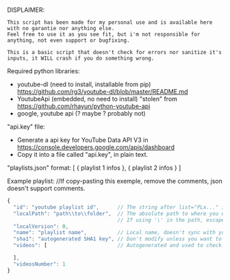 DISPLAIMER:
```
This script has been made for my personal use and is available here with no garantie nor anything else. 
Feel free to use it as you see fit, but i'm not responsible for anything, not even support or bugfixing.

This is a basic script that doesn't check for errors nor sanitize it's inputs, it WILL crash if you do something wrong.
```

Required python libraries:
- youtube-dl (need to install, installable from pip)
    https://github.com/rg3/youtube-dl/blob/master/README.md
- YoutubeApi (embedded, no need to install)
	"stolen" from https://github.com/rhayun/python-youtube-api
- google, youtube api (? maybe ? probably not)


"api.key" file:
- Generate a api key for YouTube Data API V3 in https://console.developers.google.com/apis/dashboard 
- Copy it into a file called "api.key", in plain text.

"playlists.json" format:
[
    {
        playlist 1 infos
    },
    {
        playlist 2 infos
    }
]

Example playlist:
//If copy-pasting this exemple, remove the comments, json doesn't support comments.
```js
{
  "id": "youtube playlist id",      // The string after list="PLx..." in a youtube url
  "localPath": "path\\to\\folder",  // The absolute path to where you want the videofiles.
									// If using '\' in the path, escape them or crash ('\\')
  "localVersion": 0,                
  "name": "playlist name",          // Local name, doesn't sync with youtube's playlist name.
  "sha1": "autogenerated SHA1 key", // Don't modify unless you want to force update the list.
  "videos": [                       // Autogenerated and used to check for new/deleted videos,

  ],
  "videosNumber": 1
}
```